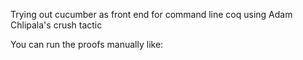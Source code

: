 Trying out cucumber as front end for command line coq using Adam Chlipala's crush tactic

You can run the proofs manually like:

```coqc -verbose test001.v
